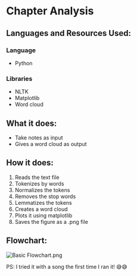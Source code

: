 # Chapter Analysis

## Languages and Resources Used:

### Language

- Python

### Libraries

- NLTK
- Matplotlib
- Word cloud

## What it does:

- Take notes as input
- Gives a word cloud as output

## How it does:

1. Reads the text file
2. Tokenizes by words
3. Normalizes the tokens
4. Removes the stop words
5. Lemmatizes the tokens
6. Creates a word cloud
7. Plots it using matplotlib
8. Saves the figure as a .png file

## Flowchart:

![Basic Flowchart.png](https://unsplash.com/photos/YEXAXkV2lcY)


PS: I tried it with a song the first time I ran it! 😅😅